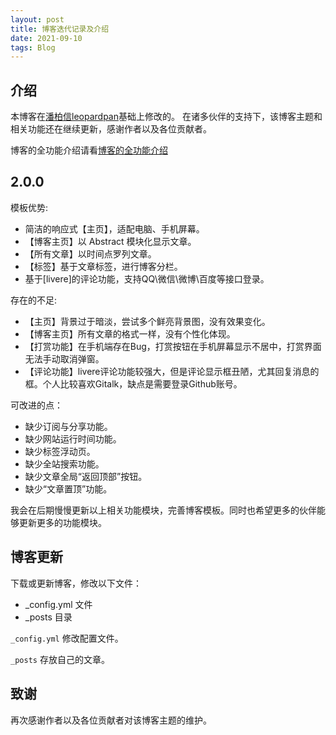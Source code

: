 ```yaml
---
layout: post
title: 博客迭代记录及介绍
date: 2021-09-10
tags: Blog   
---
```


## 介绍

本博客在[潘柏信leopardpan](https://github.com/leopardpan)基础上修改的。
在诸多伙伴的支持下，该博客主题和相关功能还在继续更新，感谢作者以及各位贡献者。

博客的全功能介绍请看[博客的全功能介绍](https://leopardpan.cn/2020/07/blog_info/)

## 2.0.0

模板优势:
* 简洁的响应式【主页】，适配电脑、手机屏幕。
* 【博客主页】以 Abstract 模块化显示文章。
* 【所有文章】以时间点罗列文章。
* 【标签】基于文章标签，进行博客分栏。
* 基于[livere]的评论功能，支持QQ\微信\微博\百度等接口登录。

存在的不足:
* 【主页】背景过于暗淡，尝试多个鲜亮背景图，没有效果变化。
* 【博客主页】所有文章的格式一样，没有个性化体现。
* 【打赏功能】在手机端存在Bug，打赏按钮在手机屏幕显示不居中，打赏界面无法手动取消弹窗。
* 【评论功能】livere评论功能较强大，但是评论显示框丑陋，尤其回复消息的框。个人比较喜欢Gitalk，缺点是需要登录Github账号。


可改进的点：
* 缺少订阅与分享功能。
* 缺少网站运行时间功能。
* 缺少标签浮动页。
* 缺少全站搜索功能。
* 缺少文章全局“返回顶部”按钮。
* 缺少“文章置顶”功能。

我会在后期慢慢更新以上相关功能模块，完善博客模板。同时也希望更多的伙伴能够更新更多的功能模块。

## 博客更新

下载或更新博客，修改以下文件：

* _config.yml 文件
* _posts 目录

`_config.yml` 修改配置文件。

`_posts` 存放自己的文章。


## 致谢

再次感谢作者以及各位贡献者对该博客主题的维护。
